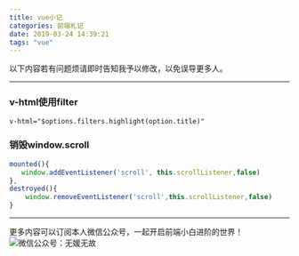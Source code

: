 ```yaml
---
title: vue小记
categories: 前端札记
date: 2019-03-24 14:39:21
tags: "vue"
---
```

以下内容若有问题烦请即时告知我予以修改，以免误导更多人。

---


<!-- more -->

### v-html使用filter

`v-html="$options.filters.highlight(option.title)"`


### 销毁window.scroll
``` javascript
mounted(){
   window.addEventListener('scroll', this.scrollListener,false)
},
destroyed(){
    window.removeEventListener('scroll',this.scrollListener,false)
}

```

---
更多内容可以订阅本人微信公众号，一起开启前端小白进阶的世界！
![微信公众号：无媛无故](http://ww1.sinaimg.cn/large/006tNc79gy1g59sd1aky1j325s0m80xf.jpg)